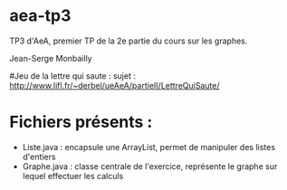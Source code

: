 # aea-tp3
TP3 d'AeA, premier TP de la 2e partie du cours sur les graphes.

Jean-Serge Monbailly

#Jeu de la lettre qui saute : 
sujet : http://www.lifl.fr/~derbel/ueAeA/partieII/LettreQuiSaute/

Fichiers présents :
===================
+ Liste.java 	: encapsule une ArrayList<Integer>, permet de manipuler des listes d'entiers
+ Graphe.java 	: classe centrale de l'exercice, représente le graphe sur lequel effectuer les calculs






